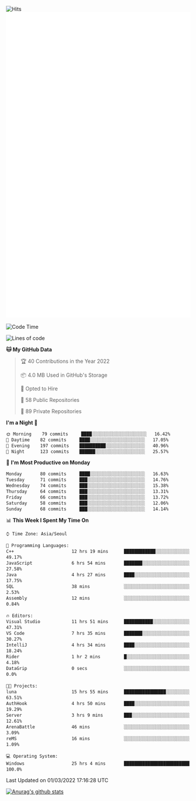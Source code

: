 ![Hits](https://hits.seeyoufarm.com/api/count/incr/badge.svg?url=https%3A%2F%2Fgithub.com%2Fkokose1234&count_bg=%2379C83D&title_bg=%23555555&icon=apple.svg&icon_color=%23E7E7E7&title=hits&edge_flat=false)
<br/>
![Metrics](https://github.com/kokose1234/kokose1234/blob/main/github-metrics.svg)

<!--START_SECTION:waka-->
![Code Time](http://img.shields.io/badge/Code%20Time-523%20hrs%2038%20mins-blue)

![Lines of code](https://img.shields.io/badge/From%20Hello%20World%20I%27ve%20Written-8%20Million%20lines%20of%20code-blue)

**🐱 My GitHub Data** 

> 🏆 40 Contributions in the Year 2022
 > 
> 📦 4.0 MB Used in GitHub's Storage 
 > 
> 💼 Opted to Hire
 > 
> 📜 58 Public Repositories 
 > 
> 🔑 89 Private Repositories  
 > 
**I'm a Night 🦉** 

```text
🌞 Morning    79 commits     ████░░░░░░░░░░░░░░░░░░░░░   16.42% 
🌆 Daytime    82 commits     ████░░░░░░░░░░░░░░░░░░░░░   17.05% 
🌃 Evening    197 commits    ██████████░░░░░░░░░░░░░░░   40.96% 
🌙 Night      123 commits    ██████░░░░░░░░░░░░░░░░░░░   25.57%

```
📅 **I'm Most Productive on Monday** 

```text
Monday       80 commits     ████░░░░░░░░░░░░░░░░░░░░░   16.63% 
Tuesday      71 commits     ███░░░░░░░░░░░░░░░░░░░░░░   14.76% 
Wednesday    74 commits     ███░░░░░░░░░░░░░░░░░░░░░░   15.38% 
Thursday     64 commits     ███░░░░░░░░░░░░░░░░░░░░░░   13.31% 
Friday       66 commits     ███░░░░░░░░░░░░░░░░░░░░░░   13.72% 
Saturday     58 commits     ███░░░░░░░░░░░░░░░░░░░░░░   12.06% 
Sunday       68 commits     ███░░░░░░░░░░░░░░░░░░░░░░   14.14%

```


📊 **This Week I Spent My Time On** 

```text
⌚︎ Time Zone: Asia/Seoul

💬 Programming Languages: 
C++                      12 hrs 19 mins      ████████████░░░░░░░░░░░░░   49.17% 
JavaScript               6 hrs 54 mins       ███████░░░░░░░░░░░░░░░░░░   27.58% 
Java                     4 hrs 27 mins       ████░░░░░░░░░░░░░░░░░░░░░   17.75% 
SQL                      38 mins             ░░░░░░░░░░░░░░░░░░░░░░░░░   2.53% 
Assembly                 12 mins             ░░░░░░░░░░░░░░░░░░░░░░░░░   0.84%

🔥 Editors: 
Visual Studio            11 hrs 51 mins      ███████████░░░░░░░░░░░░░░   47.31% 
VS Code                  7 hrs 35 mins       ███████░░░░░░░░░░░░░░░░░░   30.27% 
IntelliJ                 4 hrs 34 mins       ████░░░░░░░░░░░░░░░░░░░░░   18.24% 
Rider                    1 hr 2 mins         █░░░░░░░░░░░░░░░░░░░░░░░░   4.18% 
DataGrip                 0 secs              ░░░░░░░░░░░░░░░░░░░░░░░░░   0.0%

🐱‍💻 Projects: 
luna                     15 hrs 55 mins      ████████████████░░░░░░░░░   63.51% 
AuthHook                 4 hrs 50 mins       ████░░░░░░░░░░░░░░░░░░░░░   19.29% 
Server                   3 hrs 9 mins        ███░░░░░░░░░░░░░░░░░░░░░░   12.61% 
ArenaBattle              46 mins             ░░░░░░░░░░░░░░░░░░░░░░░░░   3.09% 
reMS                     16 mins             ░░░░░░░░░░░░░░░░░░░░░░░░░   1.09%

💻 Operating System: 
Windows                  25 hrs 4 mins       █████████████████████████   100.0%

```


 Last Updated on 01/03/2022 17:16:28 UTC
<!--END_SECTION:waka-->

[![Anurag's github stats](https://github-readme-stats.vercel.app/api?username=kokose1234&theme=dracula)](https://github.com/anuraghazra/github-readme-stats)



	
